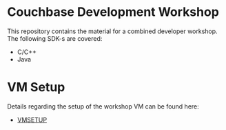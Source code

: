 # Couchbase Development Workshop

This repository contains the material for a combined developer workshop. The following SDK-s are covered:

* C/C++
* Java

# VM Setup

Details regarding the setup of the workshop VM can be found here: 

* [VMSETUP](https://github.com/dmaier-couchbase/cb-workshop-dev/blob/master/VMSETUP.md)
